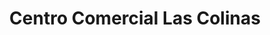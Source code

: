 ---
title: "Centro Comercial Las Colinas"
url: /caracas/centro-comercial-las-colinas/
shop: centro comercial
---